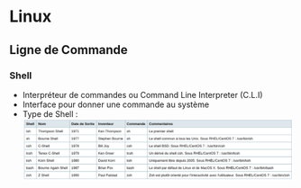 # Linux

## Ligne de Commande

### Shell

* Interpréteur de commandes ou Command Line Interpreter (C.L.I)
* Interface pour donner une commande au système
* Type de Shell : 
![](./Linux/20170315-0915.png)
